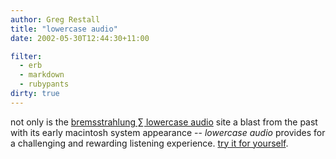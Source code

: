 ```yaml
---
author: Greg Restall
title: "lowercase audio"
date: 2002-05-30T12:44:30+11:00

filter:
  - erb
  - markdown
  - rubypants
dirty: true
---
```


<p>not only is the <a href="http://www.lowercasesound.com/">bremsstrahlung ∑ lowercase audio</a> site a blast from the past with its early macintosh system appearance -- <em>lowercase audio</em> provides for a challenging and rewarding listening experience.  <a href="http://www.lowercasesound.com/releases/CDs/blung_CD_01A.html">try it for yourself</a>.</p>
